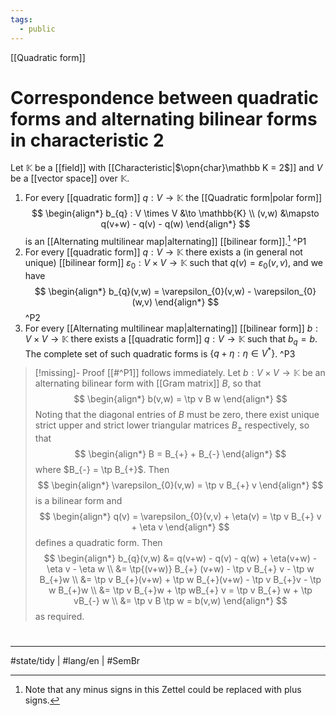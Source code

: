 ```yaml
---
tags:
  - public
---
```

[[Quadratic form]]
# Correspondence between quadratic forms and alternating bilinear forms in characteristic 2

Let $\mathbb{K}$ be a [[field]] with [[Characteristic|$\opn{char}\mathbb K = 2$]] and $V$ be a [[vector space]] over $\mathbb{K}$.
1. For every [[quadratic form]] $q : V\to \mathbb{K}$
  the [[Quadratic form|polar form]] 
  $$
  \begin{align*}
  b_{q} : V \times V &\to \mathbb{K} \\
  (v,w) &\mapsto q(v+w) - q(v) - q(w)
  \end{align*}
  $$
  is an [[Alternating multilinear map|alternating]] [[bilinear form]].[^minus] ^P1
2. For every [[quadratic form]] $q : V \to \mathbb{K}$ there exists a (in general not unique) [[bilinear form]] $\varepsilon_{0} : V \times V \to \mathbb{K}$ such that $q(v) = \varepsilon_{0}(v,v)$, and we have
  $$
  \begin{align*}
  b_{q}(v,w) = \varepsilon_{0}(v,w) - \varepsilon_{0}(w,v)
  \end{align*}
  $$
  ^P2
3. For every [[Alternating multilinear map|alternating]] [[bilinear form]] $b : V \times V \to \mathbb{K}$ there exists a [[quadratic form]] $q : V \to \mathbb{K}$ such that $b_{q} = b$.
   The complete set of such quadratic forms is $\{ q + \eta : \eta \in V^* \}$. ^P3

> [!missing]- Proof
> [[#^P1]] follows immediately.
> Let $b : V \times V \to \mathbb{K}$ be an alternating bilinear form with [[Gram matrix]] $B$, so that
> $$
> \begin{align*}
> b(v,w) = \tp v B w
> \end{align*}
> $$
> Noting that the diagonal entries of $B$ must be zero,
> there exist unique strict upper and strict lower triangular matrices $B_{\pm}$ respectively, so that
> $$
> \begin{align*}
> B = B_{+} + B_{-}
> \end{align*}
> $$
> where $B_{-} = \tp B_{+}$.
> Then
> $$
> \begin{align*}
> \varepsilon_{0}(v,w) = \tp v B_{+} v
> \end{align*}
> $$
> is a bilinear form and
> $$
> \begin{align*}
> q(v) = \varepsilon_{0}(v,v) + \eta(v) = \tp v B_{+} v + \eta v
> \end{align*}
> $$
> defines a quadratic form.
> Then
> $$
> \begin{align*}
> b_{q}(v,w) &= q(v+w) - q(v) - q(w) + \eta(v+w) - \eta v - \eta w \\
> &= \tp{(v+w)} B_{+} (v+w) - \tp v B_{+} v - \tp w B_{+}w \\
> &= \tp v B_{+}(v+w) + \tp w B_{+}(v+w) - \tp v B_{+}v - \tp w B_{+}w \\
> &= \tp v B_{+}w + \tp wB_{+} v = \tp v B_{+} w + \tp vB_{-} w \\
> &= \tp v B \tp w = b(v,w)
> \end{align*}
> $$
> as required.


  [^minus]: Note that any minus signs in this Zettel could be replaced with plus signs.

#
---
#state/tidy | #lang/en | #SemBr
